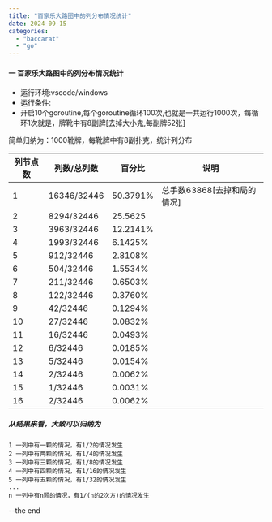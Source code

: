 ```yaml
---
title: "百家乐大路图中的列分布情况统计"
date: 2024-09-15
categories: 
  - "baccarat"
  - "go"
---
```


#### 一 百家乐大路图中的列分布情况统计

- 运行环境:vscode/windows
- 运行条件:
- 开启10个goroutine,每个goroutine循环100次,也就是一共运行1000次，每循环1次就是，牌靴中有8副牌[去掉大小鬼,每副牌52张]

简单归纳为：1000靴牌，每靴牌中有8副扑克，统计列分布

| 列节点数 | 列数/总列数 | 百分比 | 说明 |
| --- | --- | --- | --- |
| 1 | 16346/32446 | 50.3791% | 总手数63868[去掉和局的情况] |
| 2 | 8294/32446 | 25.5625 |
| 3 | 3963/32446 | 12.2141% |
| 4 | 1993/32446 | 6.1425% |
| 5 | 912/32446 | 2.8108% |
| 6 | 504/32446 | 1.5534% |
| 7 | 211/32446 | 0.6503% |
| 8 | 122/32446 | 0.3760% |
| 9 | 42/32446 | 0.1294% |
| 10 | 27/32446 | 0.0832% |
| 11 | 16/32446 | 0.0493% |
| 12 | 6/32446 | 0.0185% |
| 13 | 5/32446 | 0.0154% |
| 14 | 2/32446 | 0.0062% |
| 15 | 1/32446 | 0.0031% |
| 16 | 2/32446 | 0.0062% |

##### 从结果来看，大致可以归纳为

```
1 一列中有一颗的情况，有1/2的情况发生
2 一列中有两颗的情况，有1/4的情况发生
3 一列中有三颗的情况，有1/8的情况发生
4 一列中有四颗的情况，有1/16的情况发生
5 一列中有五颗的情况，有1/32的情况发生
...
n 一列中有n颗的情况，有1/(n的2次方)的情况发生
```

--the end
